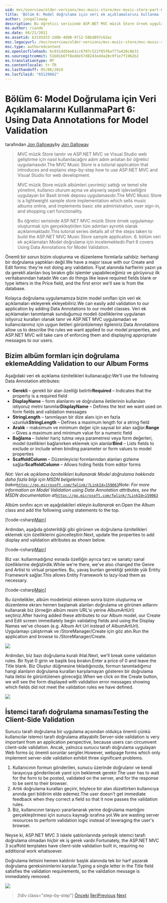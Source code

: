 ```yaml
---
uid: mvc/overview/older-versions/mvc-music-store/mvc-music-store-part-6
title: 'Bölüm 6: Model doğrulama için veri ek açıklamalarını kullanma | Microsoft Docs'
author: jongalloway
description: Bu öğretici serisinde ASP.NET MVC müzik Store örnek uygulamayı oluşturmak için gerçekleştirilen tüm adımları ayrıntılı olarak açıklanmaktadır. 6. bölüm veri ek açıklamaları Model için V incelemektedir...
ms.author: riande
ms.date: 04/21/2011
ms.assetid: b3193d33-2d0b-4d98-9712-58bd897c62ec
msc.legacyurl: /mvc/overview/older-versions/mvc-music-store/mvc-music-store-part-6
msc.type: authoredcontent
ms.openlocfilehash: bc031dd5be61cc6707c522f85f6af77a420c8b31
ms.sourcegitcommit: 51b01b6ff8edde57d8243e4da28c9f1e7f1962b2
ms.translationtype: MT
ms.contentlocale: tr-TR
ms.lasthandoff: 05/06/2019
ms.locfileid: "65129662"
---
```

# <a name="part-6-using-data-annotations-for-model-validation"></a><span data-ttu-id="4146a-104">Bölüm 6: Model Doğrulama için Veri Açıklamalarını Kullanma</span><span class="sxs-lookup"><span data-stu-id="4146a-104">Part 6: Using Data Annotations for Model Validation</span></span>

<span data-ttu-id="4146a-105">tarafından [Jon Galloway](https://github.com/jongalloway)</span><span class="sxs-lookup"><span data-stu-id="4146a-105">by [Jon Galloway](https://github.com/jongalloway)</span></span>

> <span data-ttu-id="4146a-106">MVC müzik Store tanıtır ve ASP.NET MVC ve Visual Studio web geliştirme için nasıl kullanılacağını adım adım anlatan bir öğretici uygulamasıdır.</span><span class="sxs-lookup"><span data-stu-id="4146a-106">The MVC Music Store is a tutorial application that introduces and explains step-by-step how to use ASP.NET MVC and Visual Studio for web development.</span></span>  
>   
> <span data-ttu-id="4146a-107">MVC müzik Store müzik albümleri çevrimiçi sattığı ve temel site yönetimi, kullanıcı oturum açma ve alışveriş sepeti işlevselliğini uygulayan bir Basit örnek deposu uygulamasıdır.</span><span class="sxs-lookup"><span data-stu-id="4146a-107">The MVC Music Store is a lightweight sample store implementation which sells music albums online, and implements basic site administration, user sign-in, and shopping cart functionality.</span></span>  
>   
> <span data-ttu-id="4146a-108">Bu öğretici serisinde ASP.NET MVC müzik Store örnek uygulamayı oluşturmak için gerçekleştirilen tüm adımları ayrıntılı olarak açıklanmaktadır.</span><span class="sxs-lookup"><span data-stu-id="4146a-108">This tutorial series details all of the steps taken to build the ASP.NET MVC Music Store sample application.</span></span> <span data-ttu-id="4146a-109">6. bölüm veri ek açıklamaları Model doğrulama için incelemektedir.</span><span class="sxs-lookup"><span data-stu-id="4146a-109">Part 6 covers Using Data Annotations for Model Validation.</span></span>

<span data-ttu-id="4146a-110">Önemli bir sorun bizim oluşturma ve düzenleme formlarla sahibiz: herhangi bir doğrulama yaptıkları değil.</span><span class="sxs-lookup"><span data-stu-id="4146a-110">We have a major issue with our Create and Edit forms: they're not doing any validation.</span></span> <span data-ttu-id="4146a-111">Fiyat alanında harflerini yazın ya da gerekli alanları boş bırakın gibi işlemler yapabileceğimiz ve görüyoruz ilk veritabanından hatadır.</span><span class="sxs-lookup"><span data-stu-id="4146a-111">We can do things like leave required fields blank or type letters in the Price field, and the first error we'll see is from the database.</span></span>

<span data-ttu-id="4146a-112">Kolayca doğrulama uygulamamıza bizim model sınıfları için veri ek açıklamaları ekleyerek ekleyebiliriz.</span><span class="sxs-lookup"><span data-stu-id="4146a-112">We can easily add validation to our application by adding Data Annotations to our model classes.</span></span> <span data-ttu-id="4146a-113">Veri ek açıklamaları tanımlamak sunduğumuz modeli özelliklerine uygulanan istiyoruz kuralları olanak tanır ve ASP.NET MVC uygulamadan ve kullanıcılarımız için uygun iletileri görüntülemeyi ilgileniriz.</span><span class="sxs-lookup"><span data-stu-id="4146a-113">Data Annotations allow us to describe the rules we want applied to our model properties, and ASP.NET MVC will take care of enforcing them and displaying appropriate messages to our users.</span></span>

## <a name="adding-validation-to-our-album-forms"></a><span data-ttu-id="4146a-114">Bizim albüm formları için doğrulama ekleme</span><span class="sxs-lookup"><span data-stu-id="4146a-114">Adding Validation to our Album Forms</span></span>

<span data-ttu-id="4146a-115">Aşağıdaki veri ek açıklama öznitelikleri kullanacağız:</span><span class="sxs-lookup"><span data-stu-id="4146a-115">We'll use the following Data Annotation attributes:</span></span>

- <span data-ttu-id="4146a-116">**Gerekli** – gerekli bir alan özelliği belirtir</span><span class="sxs-lookup"><span data-stu-id="4146a-116">**Required** – Indicates that the property is a required field</span></span>
- <span data-ttu-id="4146a-117">**DisplayName** – form alanlarını ve doğrulama iletilerinin kullanılan istiyoruz metni tanımlar</span><span class="sxs-lookup"><span data-stu-id="4146a-117">**DisplayName** – Defines the text we want used on form fields and validation messages</span></span>
- <span data-ttu-id="4146a-118">**StringLength** – tanımlayan bir dize alanı için en fazla uzunluk</span><span class="sxs-lookup"><span data-stu-id="4146a-118">**StringLength** – Defines a maximum length for a string field</span></span>
- <span data-ttu-id="4146a-119">**Aralık** – maksimum ve minimum değer için sayısal bir alan sağlar.</span><span class="sxs-lookup"><span data-stu-id="4146a-119">**Range** – Gives a maximum and minimum value for a numeric field</span></span>
- <span data-ttu-id="4146a-120">**Bağlama** – listeler hariç tutma veya parametresi veya form değerleri, model özellikleri bağlanırken eklemek için alanlar</span><span class="sxs-lookup"><span data-stu-id="4146a-120">**Bind** – Lists fields to exclude or include when binding parameter or form values to model properties</span></span>
- <span data-ttu-id="4146a-121">**ScaffoldColumn** – Düzenleyicisi formlarından alanları gizleme sağlar</span><span class="sxs-lookup"><span data-stu-id="4146a-121">**ScaffoldColumn** – Allows hiding fields from editor forms</span></span>

<span data-ttu-id="4146a-122">*Not: Veri ek açıklama öznitelikleri kullanarak Model doğrulama hakkında daha fazla bilgi için MSDN belgelerine bakın*[`https://go.microsoft.com/fwlink/?LinkId=159063`](https://go.microsoft.com/fwlink/?LinkId=159063)</span><span class="sxs-lookup"><span data-stu-id="4146a-122">*Note: For more information on Model Validation using Data Annotation attributes, see the MSDN documentation at*[`https://go.microsoft.com/fwlink/?LinkId=159063`](https://go.microsoft.com/fwlink/?LinkId=159063)</span></span>

<span data-ttu-id="4146a-123">Albüm sınıfını açın ve aşağıdakileri ekleyin *kullanarak* en.</span><span class="sxs-lookup"><span data-stu-id="4146a-123">Open the Album class and add the following *using* statements to the top.</span></span>

[!code-csharp[Main](mvc-music-store-part-6/samples/sample1.cs)]

<span data-ttu-id="4146a-124">Ardından, aşağıda gösterildiği gibi görünen ve doğrulama öznitelikleri eklemek için özelliklerini güncelleştirir.</span><span class="sxs-lookup"><span data-stu-id="4146a-124">Next, update the properties to add display and validation attributes as shown below.</span></span>

[!code-csharp[Main](mvc-music-store-part-6/samples/sample2.cs)]

<span data-ttu-id="4146a-125">Biz var. kullanmadığınız esnada özelliğin ayrıca tarz ve sanatçı sanal özelliklerine değiştirdik.</span><span class="sxs-lookup"><span data-stu-id="4146a-125">While we're there, we've also changed the Genre and Artist to virtual properties.</span></span> <span data-ttu-id="4146a-126">Bu, yavaş bunları gerektiği şekilde yük Entity Framework sağlar.</span><span class="sxs-lookup"><span data-stu-id="4146a-126">This allows Entity Framework to lazy-load them as necessary.</span></span>

[!code-csharp[Main](mvc-music-store-part-6/samples/sample3.cs)]

<span data-ttu-id="4146a-127">Bu öznitelikler, albüm modelimizi eklenen sonra bizim oluşturma ve düzenleme ekranı hemen başlamak alanları doğrulama ve görünen adlarını kullanarak biz (örneğin albüm resim URL'si yerine AlbumArtUrl) seçtiniz.</span><span class="sxs-lookup"><span data-stu-id="4146a-127">After having added these attributes to our Album model, our Create and Edit screen immediately begin validating fields and using the Display Names we've chosen (e.g. Album Art Url instead of AlbumArtUrl).</span></span> <span data-ttu-id="4146a-128">Uygulamayı çalıştırmak ve /StoreManager/Create için göz atın.</span><span class="sxs-lookup"><span data-stu-id="4146a-128">Run the application and browse to /StoreManager/Create.</span></span>

![](mvc-music-store-part-6/_static/image1.png)

<span data-ttu-id="4146a-129">Ardından, biz bazı doğrulama kuralı ihlal.</span><span class="sxs-lookup"><span data-stu-id="4146a-129">Next, we'll break some validation rules.</span></span> <span data-ttu-id="4146a-130">Bir fiyat 0 girin ve başlık boş bırakın.</span><span class="sxs-lookup"><span data-stu-id="4146a-130">Enter a price of 0 and leave the Title blank.</span></span> <span data-ttu-id="4146a-131">Biz Oluştur düğmesine tıkladığınızda, formun tanımladığımız hangi alanların doğrulama kuralları karşılamayan gösteren bir doğrulama hata iletisi ile görüntülenen göreceğiz.</span><span class="sxs-lookup"><span data-stu-id="4146a-131">When we click on the Create button, we will see the form displayed with validation error messages showing which fields did not meet the validation rules we have defined.</span></span>

![](mvc-music-store-part-6/_static/image2.png)

## <a name="testing-the-client-side-validation"></a><span data-ttu-id="4146a-132">İstemci tarafı doğrulama sınaması</span><span class="sxs-lookup"><span data-stu-id="4146a-132">Testing the Client-Side Validation</span></span>

<span data-ttu-id="4146a-133">Sunucu tarafı doğrulama bir uygulama açısından oldukça önemli çünkü kullanıcılar istemci tarafı doğrulama atlayabilir.</span><span class="sxs-lookup"><span data-stu-id="4146a-133">Server-side validation is very important from an application perspective, because users can circumvent client-side validation.</span></span> <span data-ttu-id="4146a-134">Ancak, yalnızca sunucu tarafı doğrulama uygulayan Web forms üç önemli sorunlar sergiler.</span><span class="sxs-lookup"><span data-stu-id="4146a-134">However, webpage forms which only implement server-side validation exhibit three significant problems.</span></span>

1. <span data-ttu-id="4146a-135">Kullanıcının formun gönderilen, sunucu üzerinde doğrulanır ve kendi tarayıcıya gönderilecek yanıt için beklemek gerekir.</span><span class="sxs-lookup"><span data-stu-id="4146a-135">The user has to wait for the form to be posted, validated on the server, and for the response to be sent to their browser.</span></span>
2. <span data-ttu-id="4146a-136">Artık doğrulama kuralları geçirir, böylece bir alan düzeltirken kullanıcıya anında geri bildirim elde edemez.</span><span class="sxs-lookup"><span data-stu-id="4146a-136">The user doesn't get immediate feedback when they correct a field so that it now passes the validation rules.</span></span>
3. <span data-ttu-id="4146a-137">Biz, kullanıcının tarayıcı yararlanarak yerine doğrulama mantığını gerçekleştirmesi için sunucu kaynağı israfına yol.</span><span class="sxs-lookup"><span data-stu-id="4146a-137">We are wasting server resources to perform validation logic instead of leveraging the user's browser.</span></span>

<span data-ttu-id="4146a-138">Neyse ki, ASP.NET MVC 3 iskele şablonlarında yerleşik istemci tarafı doğrulama olmadan hiçbir ek iş gerek vardır.</span><span class="sxs-lookup"><span data-stu-id="4146a-138">Fortunately, the ASP.NET MVC 3 scaffold templates have client-side validation built in, requiring no additional work whatsoever.</span></span>

<span data-ttu-id="4146a-139">Doğrulama iletisini hemen kaldırılır başlık alanında tek bir harf yazarak doğrulama gereksinimlerini karşılar.</span><span class="sxs-lookup"><span data-stu-id="4146a-139">Typing a single letter in the Title field satisfies the validation requirements, so the validation message is immediately removed.</span></span>

![](mvc-music-store-part-6/_static/image3.png)

> [!div class="step-by-step"]
> <span data-ttu-id="4146a-140">[Önceki](mvc-music-store-part-5.md)
> [İleri](mvc-music-store-part-7.md)</span><span class="sxs-lookup"><span data-stu-id="4146a-140">[Previous](mvc-music-store-part-5.md)
[Next](mvc-music-store-part-7.md)</span></span>
